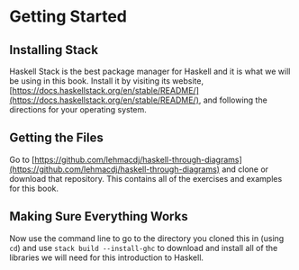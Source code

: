 # Getting Started

## Installing Stack
Haskell Stack is the best package manager for Haskell and it is what we will be
using in this book. Install it by visiting its website,
[https://docs.haskellstack.org/en/stable/README/](https://docs.haskellstack.org/en/stable/README/),
and following the directions for your operating system.

## Getting the Files
Go to
[https://github.com/lehmacdj/haskell-through-diagrams](https://github.com/lehmacdj/haskell-through-diagrams)
and clone or download that repository. This contains all of the exercises and
examples for this book.

## Making Sure Everything Works
Now use the command line to go to the directory you cloned this in (using `cd`)
and use `stack build --install-ghc` to download and install all of the libraries
we will need for this introduction to Haskell.
